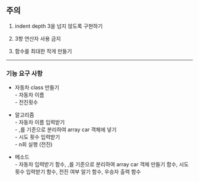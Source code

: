 ## 주의

1. indent depth 3을 넘지 않도록 구현하기

2. 3항 연산자 사용 금지

3. 함수를 최대한 작게 만들기

---

### 기능 요구 사항

- 자동차 class 만들기 <br> - 자동차 이름<br> - 전진횟수

- 알고리즘<br> - 자동차 이름 입력받기<br> - ,를 기준으로 분리하여 array car 객체에 넣기<br> - 시도 횟수 입력받기 <br> - n회 실행 (전진)

- 메소드<br> - 자동차 입력받기 함수, ,를 기준으로 분리하여 array car 객체 만들기 함수, 시도 횟수 입력받기 함수, 전진 여부 알기 함수, 우승자 출력 함수
